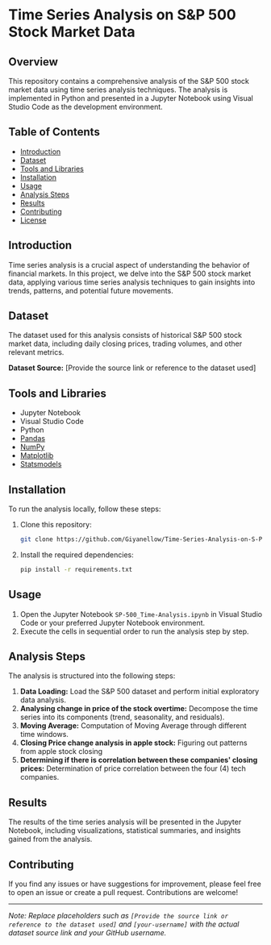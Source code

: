 # Time Series Analysis on S&P 500 Stock Market Data

## Overview

This repository contains a comprehensive analysis of the S&P 500 stock market data using time series analysis techniques. The analysis is implemented in Python and presented in a Jupyter Notebook using Visual Studio Code as the development environment.

## Table of Contents

- [Introduction](#introduction)
- [Dataset](#dataset)
- [Tools and Libraries](#tools-and-libraries)
- [Installation](#installation)
- [Usage](#usage)
- [Analysis Steps](#analysis-steps)
- [Results](#results)
- [Contributing](#contributing)
- [License](#license)

## Introduction

Time series analysis is a crucial aspect of understanding the behavior of financial markets. In this project, we delve into the S&P 500 stock market data, applying various time series analysis techniques to gain insights into trends, patterns, and potential future movements.

## Dataset

The dataset used for this analysis consists of historical S&P 500 stock market data, including daily closing prices, trading volumes, and other relevant metrics.

**Dataset Source:** [Provide the source link or reference to the dataset used]

## Tools and Libraries

- Jupyter Notebook
- Visual Studio Code
- Python
- [Pandas](https://pandas.pydata.org/)
- [NumPy](https://numpy.org/)
- [Matplotlib](https://matplotlib.org/)
- [Statsmodels](https://www.statsmodels.org/)

## Installation

To run the analysis locally, follow these steps:

1. Clone this repository:

    ```bash
    git clone https://github.com/Giyanellow/Time-Series-Analysis-on-S-P-500-Stock-Market-Data
    ```

2. Install the required dependencies:

    ```bash
    pip install -r requirements.txt
    ```

## Usage

1. Open the Jupyter Notebook `SP-500_Time-Analysis.ipynb` in Visual Studio Code or your preferred Jupyter Notebook environment.
2. Execute the cells in sequential order to run the analysis step by step.

## Analysis Steps

The analysis is structured into the following steps:

1. **Data Loading:** Load the S&P 500 dataset and perform initial exploratory data analysis.
2. **Analysing change in price of the stock overtime:** Decompose the time series into its components (trend, seasonality, and residuals).
3. **Moving Average:** Computation of Moving Average through different time windows.
4. **Closing Price change analysis in apple stock:** Figuring out patterns from apple stock closing
5. **Determining if there is correlation between these companies' closing prices:** Determination of price correlation between the four (4) tech companies.

## Results

The results of the time series analysis will be presented in the Jupyter Notebook, including visualizations, statistical summaries, and insights gained from the analysis.

## Contributing

If you find any issues or have suggestions for improvement, please feel free to open an issue or create a pull request. Contributions are welcome!

---

*Note: Replace placeholders such as `[Provide the source link or reference to the dataset used]` and `[your-username]` with the actual dataset source link and your GitHub username.*
